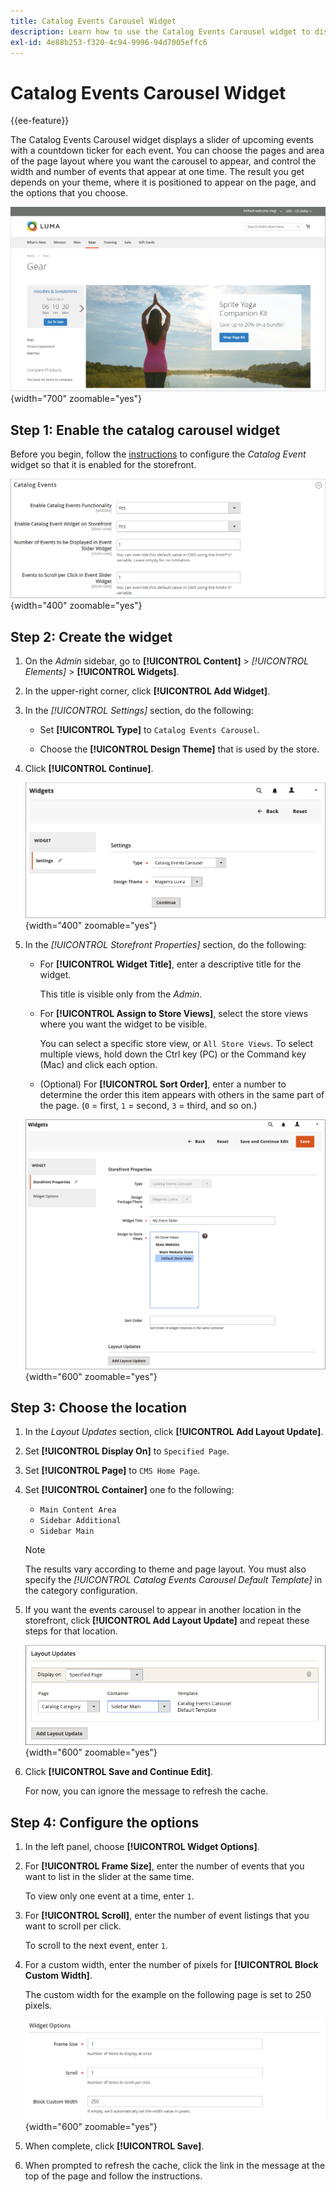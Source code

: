 ```yaml
---
title: Catalog Events Carousel Widget
description: Learn how to use the Catalog Events Carousel widget to display a slider of upcoming events on a page.
exl-id: 4e88b253-f320-4c94-9996-94d7005effc6
---
```

# Catalog Events Carousel Widget

{{ee-feature}}

The Catalog Events Carousel widget displays a slider of upcoming events with a countdown ticker for each event. You can choose the pages and area of the page layout where you want the carousel to appear, and control the width and number of events that appear at one time. The result you get depends on your theme, where it is positioned to appear on the page, and the options that you choose.

![Event carousel in the left sidebar](./assets/storefront-event-carousel-sidebar-gear.png){width="700" zoomable="yes"}

## Step 1: Enable the catalog carousel widget

Before you begin, follow the [instructions](../merchandising-promotions/event-configure.md) to configure the _Catalog Event_ widget so that it is enabled for the storefront.

![Catalog event configuration](./assets/config-catalog-catalog-events-1.png){width="400" zoomable="yes"}

## Step 2: Create the widget

1. On the _Admin_ sidebar, go to **[!UICONTROL Content]** > _[!UICONTROL Elements]_ > **[!UICONTROL Widgets]**.

1. In the upper-right corner, click **[!UICONTROL Add Widget]**.

1. In the _[!UICONTROL Settings]_ section, do the following:

   - Set **[!UICONTROL Type]** to `Catalog Events Carousel`.

   - Choose the **[!UICONTROL Design Theme]** that is used by the store.

1. Click **[!UICONTROL Continue]**.

   ![Widget settings for an event carousel](./assets/widget-event-carousel-settings.png){width="400" zoomable="yes"}

1. In the _[!UICONTROL Storefront Properties]_ section, do the following:

   - For **[!UICONTROL Widget Title]**, enter a descriptive title for the widget.

      This title is visible only from the _Admin_.

   - For **[!UICONTROL Assign to Store Views]**, select the store views where you want the widget to be visible.

      You can select a specific store view, or `All Store Views`. To select multiple views, hold down the Ctrl key (PC) or the Command key (Mac) and click each option.

   - (Optional) For **[!UICONTROL Sort Order]**, enter a number to determine the order this item appears with others in the same part of the page. (`0` = first, `1` = second, `3` = third, and so on.)

   ![Widget storefront properties](./assets/widget-event-carousel-storefront-properties.png){width="600" zoomable="yes"}

## Step 3: Choose the location

1. In the _Layout Updates_ section, click **[!UICONTROL Add Layout Update]**.

1. Set **[!UICONTROL Display On]** to `Specified Page`.

1. Set **[!UICONTROL Page]** to `CMS Home Page`.

1. Set **[!UICONTROL Container]** one fo the following:

   - `Main Content Area`
   - `Sidebar Additional`
   - `Sidebar Main`

   >[!NOTE]
   >
   >The results vary according to theme and page layout. You must also specify the _[!UICONTROL Catalog Events Carousel Default Template]_ in the category configuration.

1. If you want the events carousel to appear in another location in the storefront, click **[!UICONTROL Add Layout Update]** and repeat these steps for that location.

   ![Layout updates](./assets/widget-event-carousel-layout-updates-catalog-category-sidebar.png){width="600" zoomable="yes"}

1. Click **[!UICONTROL Save and Continue Edit]**.

   For now, you can ignore the message to refresh the cache.

## Step 4: Configure the options

1. In the left panel, choose **[!UICONTROL Widget Options]**.

1. For **[!UICONTROL Frame Size]**, enter the number of events that you want to list in the slider at the same time.

   To view only one event at a time, enter `1`.

1. For **[!UICONTROL Scroll]**, enter the number of event listings that you want to scroll per click.

   To scroll to the next event, enter `1`.

1. For a custom width, enter the number of pixels for **[!UICONTROL Block Custom Width]**.

   The custom width for the example on the following page is set to 250 pixels.

   ![Custom width widget options](./assets/widget-options-custom-width.png){width="600" zoomable="yes"}

1. When complete, click **[!UICONTROL Save]**.

1. When prompted to refresh the cache, click the link in the message at the top of the page and follow the instructions.
